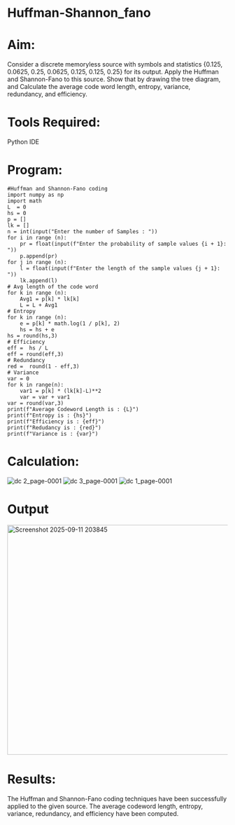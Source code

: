 # Huffman-Shannon_fano
# Aim:
Consider a discrete memoryless source with symbols and statistics {0.125, 0.0625, 0.25, 0.0625, 0.125, 0.125, 0.25} for its output. 
Apply the Huffman and Shannon-Fano to this source. 
Show that by drawing the tree diagram, and 
Calculate the average code word length, entropy, variance, redundancy, and efficiency.
# Tools Required:
Python IDE
# Program:
```
#Huffman and Shannon-Fano coding
import numpy as np
import math 
L  = 0
hs = 0
p = []
lk = []
n = int(input("Enter the number of Samples : "))
for i in range (n): 
    pr = float(input(f"Enter the probability of sample values {i + 1}: "))  
    p.append(pr)
for j in range (n): 
    l = float(input(f"Enter the length of the sample values {j + 1}: "))  
    lk.append(l)
# Avg length of the code word
for k in range (n):
    Avg1 = p[k] * lk[k]
    L = L + Avg1
# Entropy
for k in range (n):
    e = p[k] * math.log(1 / p[k], 2)
    hs = hs + e
hs = round(hs,3)
# Efficiency
eff =  hs / L
eff = round(eff,3)
# Redundancy 
red =  round(1 - eff,3) 
# Variance
var = 0
for k in range(n):
    var1 = p[k] * (lk[k]-L)**2
    var = var + var1
var = round(var,3)
print(f"Average Codeword Length is : {L}")
print(f"Entropy is : {hs}")
print(f"Efficiency is : {eff}")
print(f"Redudancy is : {red}")
print(f"Variance is : {var}") 
```
# Calculation:

![dc 2_page-0001](https://github.com/user-attachments/assets/260583d3-9005-4031-a7fd-ddfe6aee8592)
![dc 3_page-0001](https://github.com/user-attachments/assets/f86f6dd0-a1b1-4a52-b450-0d8aab423409)
![dc 1_page-0001](https://github.com/user-attachments/assets/fcf2a6dd-8e1a-4c9e-8145-017e22a1f7df)


# Output
<img width="687" height="525" alt="Screenshot 2025-09-11 203845" src="https://github.com/user-attachments/assets/9c1ccb1d-22e4-4edc-a1db-7a29c9f39187" />

# Results:
The Huffman and Shannon-Fano coding techniques have been successfully applied to the given source. The average codeword length, entropy, variance, redundancy, and efficiency have been computed.
